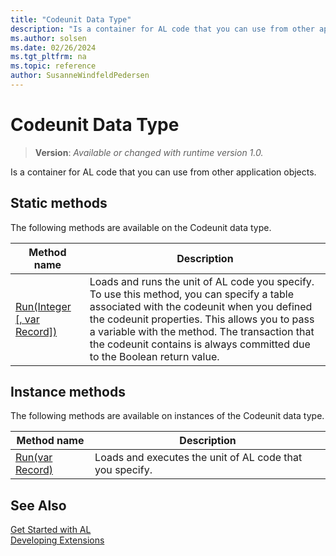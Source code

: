 ```yaml
---
title: "Codeunit Data Type"
description: "Is a container for AL code that you can use from other application objects."
ms.author: solsen
ms.date: 02/26/2024
ms.tgt_pltfrm: na
ms.topic: reference
author: SusanneWindfeldPedersen
---
```

[//]: # (START>DO_NOT_EDIT)
[//]: # (IMPORTANT:Do not edit any of the content between here and the END>DO_NOT_EDIT.)
[//]: # (Any modifications should be made in the .xml files in the ModernDev repo.)
# Codeunit Data Type
> **Version**: _Available or changed with runtime version 1.0._

Is a container for AL code that you can use from other application objects.


## Static methods
The following methods are available on the Codeunit data type.


|Method name|Description|
|-----------|-----------|
|[Run(Integer [, var Record])](codeunit-run-method.md)|Loads and runs the unit of AL code you specify. To use this method, you can specify a table associated with the codeunit when you defined the codeunit properties. This allows you to pass a variable with the method. The transaction that the codeunit contains is always committed due to the Boolean return value.|

## Instance methods
The following methods are available on instances of the Codeunit data type.

|Method name|Description|
|-----------|-----------|
|[Run(var Record)](codeunitinstance-run-method.md)|Loads and executes the unit of AL code that you specify.|

[//]: # (IMPORTANT: END>DO_NOT_EDIT)
## See Also  
[Get Started with AL](../../devenv-get-started.md)  
[Developing Extensions](../../devenv-dev-overview.md)  